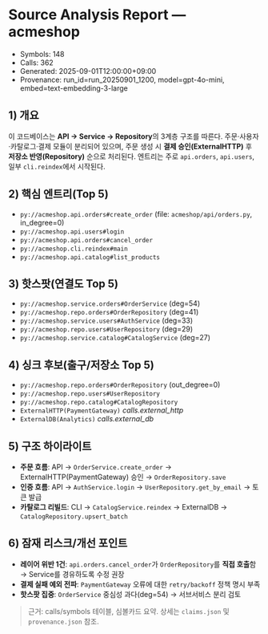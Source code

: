 # Source Analysis Report — acmeshop
- Symbols: 148
- Calls: 362
- Generated: 2025-09-01T12:00:00+09:00
- Provenance: run_id=run_20250901_1200, model=gpt-4o-mini, embed=text-embedding-3-large

## 1) 개요
이 코드베이스는 **API → Service → Repository**의 3계층 구조를 따른다. 주문·사용자·카탈로그·결제 모듈이 분리되어 있으며, 주문 생성 시 **결제 승인(ExternalHTTP)** 후 **저장소 반영(Repository)** 순으로 처리된다. 엔트리는 주로 `api.orders`, `api.users`, 일부 `cli.reindex`에서 시작된다.

## 2) 핵심 엔트리(Top 5)
- `py://acmeshop.api.orders#create_order` (file: `acmeshop/api/orders.py`, in_degree=0)
- `py://acmeshop.api.users#login`
- `py://acmeshop.api.orders#cancel_order`
- `py://acmeshop.cli.reindex#main`
- `py://acmeshop.api.catalog#list_products`

## 3) 핫스팟(연결도 Top 5)
- `py://acmeshop.service.orders#OrderService` (deg=54)
- `py://acmeshop.repo.orders#OrderRepository` (deg=41)
- `py://acmeshop.service.users#AuthService` (deg=33)
- `py://acmeshop.repo.users#UserRepository` (deg=29)
- `py://acmeshop.service.catalog#CatalogService` (deg=27)

## 4) 싱크 후보(출구/저장소 Top 5)
- `py://acmeshop.repo.orders#OrderRepository` (out_degree=0)
- `py://acmeshop.repo.users#UserRepository`
- `py://acmeshop.repo.catalog#CatalogRepository`
- `ExternalHTTP(PaymentGateway)`  *calls.external_http*
- `ExternalDB(Analytics)`  *calls.external_db*

## 5) 구조 하이라이트
- **주문 흐름**: API → `OrderService.create_order` → ExternalHTTP(PaymentGateway) 승인 → `OrderRepository.save`  
- **인증 흐름**: API → `AuthService.login` → `UserRepository.get_by_email` → 토큰 발급  
- **카탈로그 리빌드**: CLI → `CatalogService.reindex` → ExternalDB → `CatalogRepository.upsert_batch`

## 6) 잠재 리스크/개선 포인트
- **레이어 위반 1건**: `api.orders.cancel_order`가 `OrderRepository`를 **직접 호출**함 → Service를 경유하도록 수정 권장  
- **결제 실패 예외 전파**: `PaymentGateway` 오류에 대한 `retry/backoff` 정책 명시 부족  
- **핫스팟 집중**: `OrderService` 중심성 과다(deg=54) → 서브서비스 분리 검토

> 근거: calls/symbols 테이블, 심볼카드 요약. 상세는 `claims.json` 및 `provenance.json` 참조.